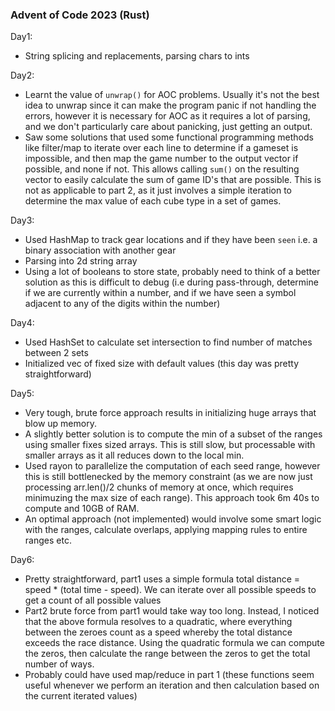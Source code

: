 ### Advent of Code 2023 (Rust)

Day1:
- String splicing and replacements, parsing chars to ints

Day2:
- Learnt the value of `unwrap()` for AOC problems. Usually it's not the best idea to unwrap since it can make the program panic if not handling the errors, however it is necessary for AOC as it requires a lot of parsing, and we don't particularly care about panicking, just getting an output.
- Saw some solutions that used some functional programming methods like filter/map to iterate over each line to determine if a gameset is impossible, and then map the game number to the output vector if possible, and none if not. This allows calling `sum()` on the resulting vector to easily calculate the sum of game ID's that are possible. This is not as applicable to part 2, as it just involves a simple iteration to determine the max value of each cube type in a set of games.

Day3:
- Used HashMap to track gear locations and if they have been `seen` i.e. a binary association with another gear
- Parsing into 2d string array
- Using a lot of booleans to store state, probably need to think of a better solution as this is difficult to debug (i.e during pass-through, determine if we are currently within a number, and if we have seen a symbol adjacent to any of the digits within the number)

Day4:
- Used HashSet to calculate set intersection to find number of matches between 2 sets
- Initialized vec of fixed size with default values (this day was pretty straightforward)

Day5:
- Very tough, brute force approach results in initializing huge arrays that blow up memory.
- A slightly better solution is to compute the min of a subset of the ranges using smaller fixes sized arrays. This is still slow, but processable with smaller arrays as it all reduces down to the local min.
- Used rayon to parallelize the computation of each seed range, however this is still bottlenecked by the memory constraint (as we are now just processing arr.len()/2 chunks of memory at once, which requires minimuzing the max size of each range). This approach took 6m 40s to compute and 10GB of RAM.
- An optimal approach (not implemented) would involve some smart logic with the ranges, calculate overlaps, applying mapping rules to entire ranges etc.

Day6:
- Pretty straightforward, part1 uses a simple formula total distance = speed * (total time - speed). We can iterate over all possible speeds to get a count of all possible values
- Part2 brute force from part1 would take way too long. Instead, I noticed that the above formula resolves to a quadratic, where everything between the zeroes count as a speed whereby the total distance exceeds the race distance. Using the quadratic formula we can compute the zeros, then calculate the range between the zeros to get the total number of ways.
- Probably could have used map/reduce in part 1 (these functions seem useful whenever we perform an iteration and then calculation based on the current iterated values)